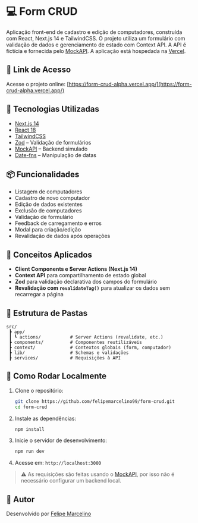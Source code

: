 # 💻 Form CRUD

Aplicação front-end de cadastro e edição de computadores, construída com React, Next.js 14 e TailwindCSS. O projeto utiliza um formulário com validação de dados e gerenciamento de estado com Context API. A API é fictícia e fornecida pelo [MockAPI](https://mockapi.io/). A aplicação está hospedada na [Vercel](https://vercel.com/).

## 🔗 Link de Acesso

Acesse o projeto online: [https://form-crud-alpha.vercel.app/](https://form-crud-alpha.vercel.app/)

## 🚀 Tecnologias Utilizadas

- [Next.js 14](https://nextjs.org/)
- [React 18](https://react.dev/)
- [TailwindCSS](https://tailwindcss.com/)
- [Zod](https://zod.dev/) – Validação de formulários
- [MockAPI](https://mockapi.io/) – Backend simulado
- [Date-fns](https://date-fns.org/) – Manipulação de datas

## 📦 Funcionalidades

- Listagem de computadores
- Cadastro de novo computador
- Edição de dados existentes
- Exclusão de computadores
- Validação de formulário
- Feedback de carregamento e erros
- Modal para criação/edição
- Revalidação de dados após operações

## 🧠 Conceitos Aplicados

- **Client Components e Server Actions (Next.js 14)**
- **Context API** para compartilhamento de estado global
- **Zod** para validação declarativa dos campos do formulário
- **Revalidação com `revalidateTag()`** para atualizar os dados sem recarregar a página

## 📁 Estrutura de Pastas

```
src/
 ┣ app/
 ┃ ┗ actions/           # Server Actions (revalidate, etc.)
 ┣ components/          # Componentes reutilizáveis
 ┣ context/             # Contextos globais (form, computador)
 ┣ lib/                 # Schemas e validações
 ┣ services/            # Requisições à API
```

## 🔧 Como Rodar Localmente

1. Clone o repositório:

   ```bash
   git clone https://github.com/felipemarcelino99/form-crud.git
   cd form-crud
   ```

2. Instale as dependências:

   ```bash
   npm install
   ```

3. Inicie o servidor de desenvolvimento:

   ```bash
   npm run dev
   ```

4. Acesse em: `http://localhost:3000`

> ⚠️ As requisições são feitas usando o [MockAPI](https://mockapi.io/), por isso não é necessário configurar um backend local.

## 🤝 Autor

Desenvolvido por [Felipe Marcelino](https://github.com/felipemarcelino99)
